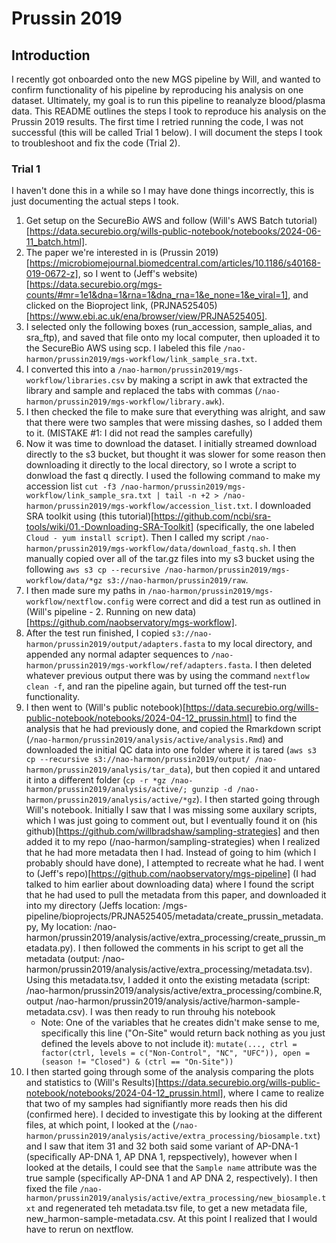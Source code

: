 # Prussin 2019

## Introduction

I recently got onboarded onto the new MGS pipeline by Will, and wanted to confirm functionality of his pipeline by reproducing his analysis on one dataset. Ultimately, my goal is to run this pipeline to reanalyze blood/plasma data. This README outlines the steps I took to reproduce his analysis on the Prussin 2019 results. The first time I retried running the code, I was not successful (this will be called Trial 1 below). I will document the steps I took to troubleshoot and fix the code (Trial 2).

### Trial 1

I haven't done this in a while so I may have done things incorrectly, this is just documenting the actual steps I took.

1. Get setup on the SecureBio AWS and follow (Will's AWS Batch tutorial)[https://data.securebio.org/wills-public-notebook/notebooks/2024-06-11_batch.html].
2. The paper we're interested in is (Prussin 2019)[https://microbiomejournal.biomedcentral.com/articles/10.1186/s40168-019-0672-z], so I went to (Jeff's website)[https://data.securebio.org/mgs-counts/#mr=1e1&dna=1&rna=1&dna_rna=1&e_none=1&e_viral=1], and clicked on the Bioproject link, (PRJNA525405)[https://www.ebi.ac.uk/ena/browser/view/PRJNA525405].
3. I selected only the following boxes (run_accession, sample_alias, and sra_ftp), and saved that file onto my local computer, then uploaded it to the SecureBio AWS using scp. I labeled this file `/nao-harmon/prussin2019/mgs-workflow/link_sample_sra.txt`.
4. I converted this into a `/nao-harmon/prussin2019/mgs-workflow/libraries.csv` by making a script in awk that extracted the library and sample and replaced the tabs with commas (`/nao-harmon/prussin2019/mgs-workflow/library.awk`).
5. I then checked the file to make sure that everything was alright, and saw that there were two samples that were missing dashes, so I added them to it. (MISTAKE #1: I did not read the samples carefully)
6. Now it was time to download the dataset. I initially streamed download directly to the s3 bucket, but thought it was slower for some reason then downloading it directly to the local directory, so I wrote a script to donwload the fast q directly. I used the following command to make my accession list `cut -f3 /nao-harmon/prussin2019/mgs-workflow/link_sample_sra.txt | tail -n +2 > /nao-harmon/prussin2019/mgs-workflow/accession_list.txt`. I downloaded SRA toolkit using (this tutorial)[https://github.com/ncbi/sra-tools/wiki/01.-Downloading-SRA-Toolkit] (specifically, the one labeled `Cloud - yum install script`). Then I called my script `/nao-harmon/prussin2019/mgs-workflow/data/download_fastq.sh`. I then manually copied over all of the tar.gz files into my s3 bucket using the following `aws s3 cp --recursive /nao-harmon/prussin2019/mgs-workflow/data/*gz s3://nao-harmon/prussin2019/raw`.
7. I then made sure my paths in `/nao-harmon/prussin2019/mgs-workflow/nextflow.config` were correct and did a test run as outlined in (Will's pipeline - 2. Running on new data)[https://github.com/naobservatory/mgs-workflow].
8. After the test run finished, I copied `s3://nao-harmon/prussin2019/output/adapters.fasta` to my local directory, and appended any normal adapter sequences to `/nao-harmon/prussin2019/mgs-workflow/ref/adapters.fasta`. I then deleted whatever previous output there was by using the command `nextflow clean -f`, and ran the pipeline again, but turned off the test-run functionality.
9. I then went to (Will's public notebook)[https://data.securebio.org/wills-public-notebook/notebooks/2024-04-12_prussin.html] to find the analysis that he had previously done, and copied the Rmarkdown script (`/nao-harmon/prussin2019/analysis/active/analysis.Rmd`) and downloaded the initial QC data into one folder where it is tared (`aws s3 cp --recursive s3://nao-harmon/prussin2019/output/ /nao-harmon/prussin2019/analysis/tar_data`), but then copied it and untared it into a different folder (`cp -r *gz /nao-harmon/prussin2019/analysis/active/; gunzip -d /nao-harmon/prussin2019/analysis/active/*gz`). I then started going through Will's notebook. Initially I saw that I was missing some auxilary scripts, which I was just going to comment out, but I eventually found it on (his github)[https://github.com/willbradshaw/sampling-strategies] and then added it to my repo (/nao-harmon/sampling-strategies) when I realized that he had more metadata then I had. Instead of going to him (which I probably should have done), I attempted to recreate what he had. I went to (Jeff's repo)[https://github.com/naobservatory/mgs-pipeline] (I had talked to him earlier about downloading data) where I found the script that he had used to pull the metadata from this paper, and downloaded it into my directory (Jeffs location: /mgs-pipeline/bioprojects/PRJNA525405/metadata/create_prussin_metadata.py, My location: /nao-harmon/prussin2019/analysis/active/extra_processing/create_prussin_metadata.py). I then followed the comments in his script to get all the metadata (output: /nao-harmon/prussin2019/analysis/active/extra_processing/metadata.tsv). Using this metadata.tsv, I added it onto the existing metadata (script: /nao-harmon/prussin2019/analysis/active/extra_processing/combine.R, output /nao-harmon/prussin2019/analysis/active/harmon-sample-metadata.csv). I was then ready to run throuhg his notebook
	- Note: One of the variables that he creates didn't make sense to me, specifically this line ("On-Site" would return back nothing as you just defined the levels above to not include it): `mutate(..., ctrl = factor(ctrl, levels = c("Non-Control", "NC", "UFC")), open = (season != "Closed") & (ctrl == "On-Site"))`
10. I then started going through some of the analysis comparing the plots and statistics to (Will's Results)[https://data.securebio.org/wills-public-notebook/notebooks/2024-04-12_prussin.html], where I came to realize that two of my samples had signifiantly more reads then his did (confirmed here). I decided to investigate this by looking at the different files, at which point, I looked at the (`/nao-harmon/prussin2019/analysis/active/extra_processing/biosample.txt`) and I saw that item 31 and 32 both said some variant of AP-DNA-1 (specifically AP-DNA 1, AP DNA 1, repspectively), however when I looked at the details, I could see that the `Sample name` attribute was the true sample (specifically AP-DNA 1 and AP DNA 2, respectively). I then fixed the file `/nao-harmon/prussin2019/analysis/active/extra_processing/new_biosample.txt` and regenerated teh metadata.tsv file, to get a new metadata file, new_harmon-sample-metadata.csv. At this point I realized that I would have to rerun on nextflow.
